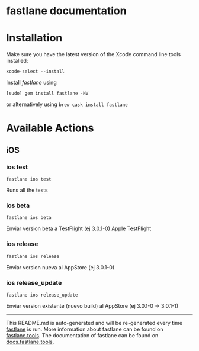 fastlane documentation
================
# Installation

Make sure you have the latest version of the Xcode command line tools installed:

```
xcode-select --install
```

Install _fastlane_ using
```
[sudo] gem install fastlane -NV
```
or alternatively using `brew cask install fastlane`

# Available Actions
## iOS
### ios test
```
fastlane ios test
```
Runs all the tests
### ios beta
```
fastlane ios beta
```
Enviar version beta a TestFlight (ej 3.0.1-0) Apple TestFlight
### ios release
```
fastlane ios release
```
Enviar version nueva al AppStore (ej 3.0.1-0)
### ios release_update
```
fastlane ios release_update
```
Enviar version existente (nuevo build) al AppStore (ej 3.0.1-0 => 3.0.1-1)

----

This README.md is auto-generated and will be re-generated every time [fastlane](https://fastlane.tools) is run.
More information about fastlane can be found on [fastlane.tools](https://fastlane.tools).
The documentation of fastlane can be found on [docs.fastlane.tools](https://docs.fastlane.tools).
